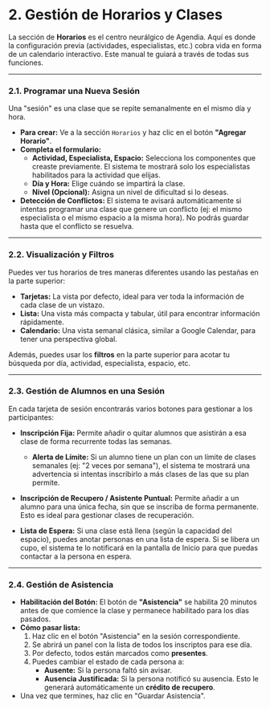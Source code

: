 # 2. Gestión de Horarios y Clases

La sección de **Horarios** es el centro neurálgico de Agendia. Aquí es donde la configuración previa (actividades, especialistas, etc.) cobra vida en forma de un calendario interactivo. Este manual te guiará a través de todas sus funciones.

---

### 2.1. Programar una Nueva Sesión

Una "sesión" es una clase que se repite semanalmente en el mismo día y hora.

*   **Para crear:** Ve a la sección `Horarios` y haz clic en el botón **"Agregar Horario"**.
*   **Completa el formulario:**
    *   **Actividad, Especialista, Espacio:** Selecciona los componentes que creaste previamente. El sistema te mostrará solo los especialistas habilitados para la actividad que elijas.
    *   **Día y Hora:** Elige cuándo se impartirá la clase.
    *   **Nivel (Opcional):** Asigna un nivel de dificultad si lo deseas.
*   **Detección de Conflictos:** El sistema te avisará automáticamente si intentas programar una clase que genere un conflicto (ej: el mismo especialista o el mismo espacio a la misma hora). No podrás guardar hasta que el conflicto se resuelva.

---

### 2.2. Visualización y Filtros

Puedes ver tus horarios de tres maneras diferentes usando las pestañas en la parte superior:

*   **Tarjetas:** La vista por defecto, ideal para ver toda la información de cada clase de un vistazo.
*   **Lista:** Una vista más compacta y tabular, útil para encontrar información rápidamente.
*   **Calendario:** Una vista semanal clásica, similar a Google Calendar, para tener una perspectiva global.

Además, puedes usar los **filtros** en la parte superior para acotar tu búsqueda por día, actividad, especialista, espacio, etc.

---

### 2.3. Gestión de Alumnos en una Sesión

En cada tarjeta de sesión encontrarás varios botones para gestionar a los participantes:

*   **Inscripción Fija:** Permite añadir o quitar alumnos que asistirán a esa clase de forma recurrente todas las semanas.
    *   **Alerta de Límite:** Si un alumno tiene un plan con un límite de clases semanales (ej: "2 veces por semana"), el sistema te mostrará una advertencia si intentas inscribirlo a más clases de las que su plan permite.

*   **Inscripción de Recupero / Asistente Puntual:** Permite añadir a un alumno para una única fecha, sin que se inscriba de forma permanente. Esto es ideal para gestionar clases de recuperación.

*   **Lista de Espera:** Si una clase está llena (según la capacidad del espacio), puedes anotar personas en una lista de espera. Si se libera un cupo, el sistema te lo notificará en la pantalla de Inicio para que puedas contactar a la persona en espera.

---

### 2.4. Gestión de Asistencia

*   **Habilitación del Botón:** El botón de **"Asistencia"** se habilita 20 minutos antes de que comience la clase y permanece habilitado para los días pasados.
*   **Cómo pasar lista:**
    1.  Haz clic en el botón "Asistencia" en la sesión correspondiente.
    2.  Se abrirá un panel con la lista de todos los inscriptos para ese día.
    3.  Por defecto, todos están marcados como **presentes**.
    4.  Puedes cambiar el estado de cada persona a:
        *   **Ausente:** Si la persona faltó sin avisar.
        *   **Ausencia Justificada:** Si la persona notificó su ausencia. Esto le generará automáticamente un **crédito de recupero**.
*   Una vez que termines, haz clic en "Guardar Asistencia".
